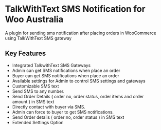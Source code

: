 # TalkWithText SMS Notification for Woo Australia

A plugin for sending sms notification after placing orders in WooCommerce using TalkWithText SMS gateway

## Key Features

* Integrated TalkwithText SMS Gateways
* Admin can get SMS notifications when place an order
* Buyer can get SMS notifications when place an order
* Available settings for Admin to control SMS settings and gateways
* Customizable SMS text
* Send SMS to any number.
* Send Order Details ( order no, order status, order items and order amount ) in SMS text
* Directly contact with buyer via SMS.
* Admin can force to buyer to get SMS notifications.
* Send Order details ( order no, order status ) in SMS text
* Extended Settings Option